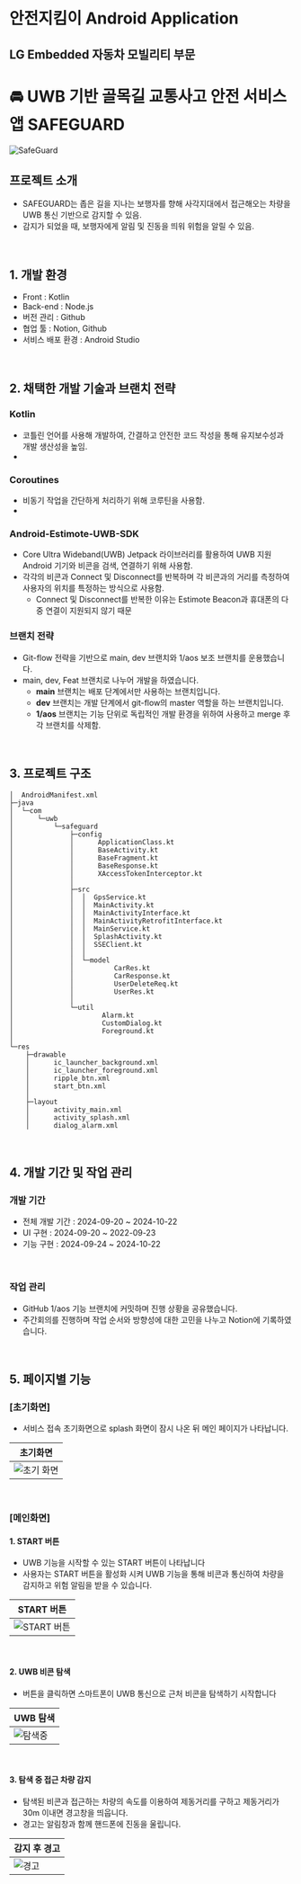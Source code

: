# 안전지킴이 Android Application
## LG Embedded 자동차 모빌리티 부문

# :oncoming_automobile: UWB 기반 골목길 교통사고 안전 서비스앱 SAFEGUARD

![SafeGuard](https://github.com/user-attachments/assets/6dd1f9f1-8b6e-4452-afeb-67d0a9893d82)

## 프로젝트 소개

- SAFEGUARD는 좁은 길을 지나는 보행자를 향해 사각지대에서 접근해오는 차량을 UWB 통신 기반으로 감지할 수 있음.
- 감지가 되었을 때, 보행자에게 알림 및 진동을 띄워 위험을 알릴 수 있음.

<br>

## 1. 개발 환경

- Front : Kotlin
- Back-end : Node.js
- 버전 관리 : Github
- 협업 툴 : Notion, Github 
- 서비스 배포 환경 : Android Studio
  
<br>

## 2. 채택한 개발 기술과 브랜치 전략

### Kotlin

- 코틀린 언어를 사용해 개발하여, 간결하고 안전한 코드 작성을 통해 유지보수성과 개발 생산성을 높임.
- 
    
### Coroutines

- 비동기 작업을 간단하게 처리하기 위해 코루틴을 사용함.
- 

### Android-Estimote-UWB-SDK

- Core Ultra Wideband(UWB) Jetpack 라이브러리를 활용하여 UWB 지원 Android 기기와 비콘을 검색, 연결하기 위해 사용함.
- 각각의 비콘과 Connect 및 Disconnect를 반복하며 각 비콘과의 거리를 측정하여 사용자의 위치를 특정하는 방식으로 사용함.
  - Connect 및 Disconnect를 반복한 이유는 Estimote Beacon과 휴대폰의 다중 연결이 지원되지 않기 때문 

### 브랜치 전략

- Git-flow 전략을 기반으로 main, dev 브랜치와 1/aos 보조 브랜치를 운용했습니다.
- main, dev, Feat 브랜치로 나누어 개발을 하였습니다.
    - **main** 브랜치는 배포 단계에서만 사용하는 브랜치입니다.
    - **dev** 브랜치는 개발 단계에서 git-flow의 master 역할을 하는 브랜치입니다.
    - **1/aos** 브랜치는 기능 단위로 독립적인 개발 환경을 위하여 사용하고 merge 후 각 브랜치를 삭제함.

<br>

## 3. 프로젝트 구조

```
│  AndroidManifest.xml 
├─java
│  └─com
│      └─uwb
│          └─safeguard
│              ├─config
│              │      ApplicationClass.kt
│              │      BaseActivity.kt
│              │      BaseFragment.kt
│              │      BaseResponse.kt
│              │      XAccessTokenInterceptor.kt
│              │      
│              ├─src
│              │  │  GpsService.kt
│              │  │  MainActivity.kt
│              │  │  MainActivityInterface.kt
│              │  │  MainActivityRetrofitInterface.kt
│              │  │  MainService.kt
│              │  │  SplashActivity.kt
│              │  │  SSEClient.kt
│              │  │  
│              │  └─model
│              │          CarRes.kt
│              │          CarResponse.kt
│              │          UserDeleteReq.kt
│              │          UserRes.kt
│              │          
│              └─util
│                      Alarm.kt
│                      CustomDialog.kt
│                      Foreground.kt
│                      
└─res
    ├─drawable
    │      ic_launcher_background.xml
    │      ic_launcher_foreground.xml
    │      ripple_btn.xml
    │      start_btn.xml
    │      
    ├─layout
    │      activity_main.xml
    │      activity_splash.xml
    │      dialog_alarm.xml 
```

<br>

## 4. 개발 기간 및 작업 관리

### 개발 기간

- 전체 개발 기간 : 2024-09-20 ~ 2024-10-22
- UI 구현 : 2024-09-20 ~ 2022-09-23
- 기능 구현 : 2024-09-24 ~ 2024-10-22

<br>

### 작업 관리

- GitHub 1/aos 기능 브랜치에 커밋하며 진행 상황을 공유했습니다.
- 주간회의를 진행하며 작업 순서와 방향성에 대한 고민을 나누고 Notion에 기록하였습니다.

<br>

## 5. 페이지별 기능

### [초기화면]
- 서비스 접속 초기화면으로 splash 화면이 잠시 나온 뒤 메인 페이지가 나타납니다.

| 초기화면 |
|----------|
|![초기 화면](https://github.com/user-attachments/assets/4dc747e5-5997-4b28-a472-543d1d7b7aba)|

<br>

### [메인화면]

#### 1. START 버튼
- UWB 기능을 시작할 수 있는 START 버튼이 나타납니다
- 사용자는 START 버튼을 활성화 시켜 UWB 기능을 통해 비콘과 통신하여 차량을 감지하고 위험 알림을 받을 수 있습니다.

| START 버튼 |
|----------|
|![START 버튼](https://github.com/user-attachments/assets/3383ef94-47ff-4c3b-ad2a-cb5ff53dd321)|

<br>

#### 2. UWB 비콘 탐색
- 버튼을 클릭하면 스마트폰이 UWB 통신으로 근처 비콘을 탐색하기 시작합니다

| UWB 탐색 |
|----------|
|![탐색중](https://github.com/user-attachments/assets/f79e18bf-6410-4b56-9332-9ccaa66043b3)|

<br>

#### 3. 탐색 중 접근 차량 감지
- 탐색된 비콘과 접근하는 차량의 속도를 이용하여 제동거리를 구하고 제동거리가 30m 이내면 경고창을 띄웁니다. 
- 경고는 알림창과 함께 핸드폰에 진동을 울립니다.

| 감지 후 경고 |
|----------|
|![경고](https://github.com/user-attachments/assets/e934948d-8a28-4665-a712-f3dbec863a6b)|

<br>






